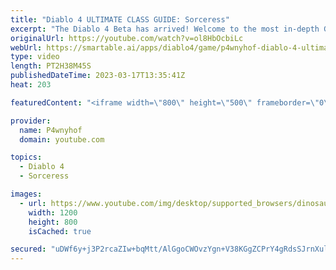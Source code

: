 ```yaml
---
title: "Diablo 4 ULTIMATE CLASS GUIDE: Sorceress"
excerpt: "The Diablo 4 Beta has arrived! Welcome to the most in-depth Guides for all the Classes! This time focussing Live on the Sorceress ..."
originalUrl: https://youtube.com/watch?v=ol8HbOcbiLc
webUrl: https://smartable.ai/apps/diablo4/game/p4wnyhof-diablo-4-ultimate-class-guide-sorceress/
type: video
length: PT2H38M45S
publishedDateTime: 2023-03-17T13:35:41Z
heat: 203

featuredContent: "<iframe width=\"800\" height=\"500\" frameborder=\"0\" src=\"https://www.youtube.com/embed/ol8HbOcbiLc\" allow=\"accelerometer; autoplay; encrypted-media; gyroscope; picture-in-picture\" allowfullscreen></iframe>"

provider:
  name: P4wnyhof
  domain: youtube.com

topics:
  - Diablo 4
  - Sorceress

images:
  - url: https://www.youtube.com/img/desktop/supported_browsers/dinosaur.png
    width: 1200
    height: 800
    isCached: true

secured: "uDWf6y+j3P2rcaZIw+bqMtt/AlGgoCWOvzYgn+V38KGgZCPrY4gRdsSJrnXulep+jHbw/5L8BdI3kTq979J7JqAk6OudyXh5TujoA1K+tiEXSAu8BGaDGMVzy6MS+kxDbFx71/df6Qew+PRpANCvT357UTO36O2gtYTctUzPJqbNf2ftOOWXF8HDx5+JLBDczI521SoV+nuK0SYDG24wQ/IYsaTSYjHPDjtnLGBT5P/ElSnBgoOjhNgvcostT3OcjQJNlDRXtlGFEGENrbh8WrpjFGtGhayoeSboVWhuSbztZgkd+jBvraVPR3AveTBuMdGCoBHIz51yxTXcreVQN9/fhhtGFnPPdKz+Xh2T0VJV2QRtCe+3c8jL6gaCw4ow0iclqEI6bME3KI+VcD/IEF8Z6sgPLdsLx6vtfMT3r9E=;6fT7hlIKBnxUkIcj1/nsDA=="
---
```


